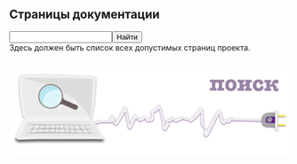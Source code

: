 <div class="navi"><nav id="navi"><!-- js --></nav></div>

<!-- <script async src="https://cse.google.com/cse.js?cx=c5023aea175714331">
</script>
<div class="gcse-search"></div> -->

## Страницы документации

<div class="ya-site-form ya-site-form_inited_no" data-bem="{&quot;action&quot;:&quot;https://yandex.ru/search/site/&quot;,&quot;arrow&quot;:false,&quot;bg&quot;:&quot;transparent&quot;,&quot;fontsize&quot;:16,&quot;fg&quot;:&quot;#000000&quot;,&quot;language&quot;:&quot;ru&quot;,&quot;logo&quot;:&quot;rb&quot;,&quot;publicname&quot;:&quot;Искать на a374.ru&quot;,&quot;suggest&quot;:true,&quot;target&quot;:&quot;_blank&quot;,&quot;tld&quot;:&quot;ru&quot;,&quot;type&quot;:3,&quot;usebigdictionary&quot;:true,&quot;searchid&quot;:2949358,&quot;input_fg&quot;:&quot;#000000&quot;,&quot;input_bg&quot;:&quot;#fffafa&quot;,&quot;input_fontStyle&quot;:&quot;normal&quot;,&quot;input_fontWeight&quot;:&quot;normal&quot;,&quot;input_placeholder&quot;:&quot;&quot;,&quot;input_placeholderColor&quot;:&quot;#000000&quot;,&quot;input_borderColor&quot;:&quot;#ff9933&quot;}"><form action="https://yandex.ru/search/site/" method="get" target="_blank" accept-charset="utf-8"><input type="hidden" name="searchid" value="2949358"/><input type="hidden" name="l10n" value="ru"/><input type="hidden" name="reqenc" value=""/><input type="search" name="text" value=""/><input type="submit" value="Найти"/></form></div><style type="text/css">.ya-page_js_yes .ya-site-form_inited_no { display: none; }</style><script type="text/javascript">(function(w,d,c){var s=d.createElement('script'),h=d.getElementsByTagName('script')[0],e=d.documentElement;if((' '+e.className+' ').indexOf(' ya-page_js_yes ')===-1){e.className+=' ya-page_js_yes';}s.type='text/javascript';s.async=true;s.charset='utf-8';s.src=(d.location.protocol==='https:'?'https:':'http:')+'//site.yandex.net/v2.0/js/all.js';h.parentNode.insertBefore(s,h);(w[c]||(w[c]=[])).push(function(){Ya.Site.Form.init()})})(window,document,'yandex_site_callbacks');</script>

<div id="navi-page">
Здесь должен быть список всех допустимых страниц проекта.
</div>

<br>

<span id="navi-page-img" class="img" onclick="imgResize()">![img](assets/svg/comp-search.svg)</span>

<span> <script src="assets/js/navi.js"></script></span>



